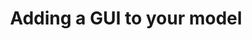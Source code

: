 ---
sidebar_position: 4
title: Adding a GUI to your model
description: How to add a GUI to your own Instruction model
---